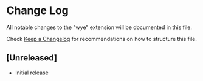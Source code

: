 # Change Log

All notable changes to the "wye" extension will be documented in this file.

Check [Keep a Changelog](http://keepachangelog.com/) for recommendations on how to structure this file.

## [Unreleased]

- Initial release
